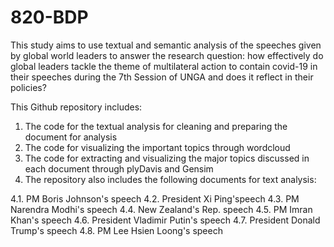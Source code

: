 # 820-BDP
This study aims to use textual and semantic analysis of the speeches given by global world leaders to answer the research question: how effectively do global leaders tackle the theme of multilateral action to contain covid-19 in their speeches during the 7th Session of UNGA and does it reflect in their policies? 

This Github repository includes:
1. The code for the textual analysis for cleaning and preparing the document for analysis
2. The code for visualizing the important topics through wordcloud
3. The code for extracting and visualizing the major topics discussed in each document through plyDavis and Gensim
4. The repository also includes the following documents for text analysis:
  
  4.1. PM Boris Johnson's speech
  4.2. President Xi Ping'speech
  4.3. PM Narendra Modhi's speech
  4.4. New Zealand's Rep. speech
  4.5. PM Imran Khan's speech
  4.6. President Vladimir Putin's speech
  4.7. President Donald Trump's speech
  4.8. PM Lee Hsien Loong's speech
